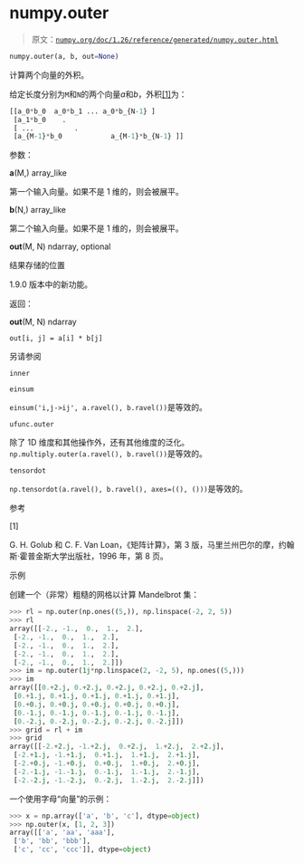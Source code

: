 # numpy.outer

> 原文：[`numpy.org/doc/1.26/reference/generated/numpy.outer.html`](https://numpy.org/doc/1.26/reference/generated/numpy.outer.html)

```py
numpy.outer(a, b, out=None)
```

计算两个向量的外积。

给定长度分别为`M`和`N`的两个向量*a*和*b*，外积[[1]](#r14e6c54b746b-1)为：

```py
[[a_0*b_0  a_0*b_1 ... a_0*b_{N-1} ]
 [a_1*b_0    .
 [ ...          .
 [a_{M-1}*b_0            a_{M-1}*b_{N-1} ]] 
```

参数：

**a**(M,) array_like

第一个输入向量。如果不是 1 维的，则会被展平。

**b**(N,) array_like

第二个输入向量。如果不是 1 维的，则会被展平。

**out**(M, N) ndarray, optional

结果存储的位置

1.9.0 版本中的新功能。

返回：

**out**(M, N) ndarray

`out[i, j] = a[i] * b[j]`

另请参阅

`inner`

`einsum`

`einsum('i,j->ij', a.ravel(), b.ravel())`是等效的。

`ufunc.outer`

除了 1D 维度和其他操作外，还有其他维度的泛化。`np.multiply.outer(a.ravel(), b.ravel())`是等效的。

`tensordot`

`np.tensordot(a.ravel(), b.ravel(), axes=((), ()))`是等效的。

参考

[1]

G. H. Golub 和 C. F. Van Loan，《矩阵计算》，第 3 版，马里兰州巴尔的摩，约翰斯·霍普金斯大学出版社，1996 年，第 8 页。

示例

创建一个（非常）粗糙的网格以计算 Mandelbrot 集：

```py
>>> rl = np.outer(np.ones((5,)), np.linspace(-2, 2, 5))
>>> rl
array([[-2., -1.,  0.,  1.,  2.],
 [-2., -1.,  0.,  1.,  2.],
 [-2., -1.,  0.,  1.,  2.],
 [-2., -1.,  0.,  1.,  2.],
 [-2., -1.,  0.,  1.,  2.]])
>>> im = np.outer(1j*np.linspace(2, -2, 5), np.ones((5,)))
>>> im
array([[0.+2.j, 0.+2.j, 0.+2.j, 0.+2.j, 0.+2.j],
 [0.+1.j, 0.+1.j, 0.+1.j, 0.+1.j, 0.+1.j],
 [0.+0.j, 0.+0.j, 0.+0.j, 0.+0.j, 0.+0.j],
 [0.-1.j, 0.-1.j, 0.-1.j, 0.-1.j, 0.-1.j],
 [0.-2.j, 0.-2.j, 0.-2.j, 0.-2.j, 0.-2.j]])
>>> grid = rl + im
>>> grid
array([[-2.+2.j, -1.+2.j,  0.+2.j,  1.+2.j,  2.+2.j],
 [-2.+1.j, -1.+1.j,  0.+1.j,  1.+1.j,  2.+1.j],
 [-2.+0.j, -1.+0.j,  0.+0.j,  1.+0.j,  2.+0.j],
 [-2.-1.j, -1.-1.j,  0.-1.j,  1.-1.j,  2.-1.j],
 [-2.-2.j, -1.-2.j,  0.-2.j,  1.-2.j,  2.-2.j]]) 
```

一个使用字母“向量”的示例：

```py
>>> x = np.array(['a', 'b', 'c'], dtype=object)
>>> np.outer(x, [1, 2, 3])
array([['a', 'aa', 'aaa'],
 ['b', 'bb', 'bbb'],
 ['c', 'cc', 'ccc']], dtype=object) 
```
